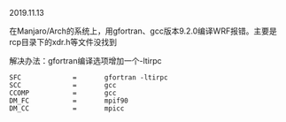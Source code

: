 2019.11.13

在Manjaro/Arch的系统上，用gfortran、gcc版本9.2.0编译WRF报错。主要是rcp目录下的xdr.h等文件没找到

解决办法：gfortran编译选项增加一个-ltirpc

```shell
SFC             =       gfortran -ltirpc
SCC             =       gcc
CCOMP           =       gcc
DM_FC           =       mpif90
DM_CC           =       mpicc
```

